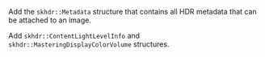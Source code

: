 Add the `skhdr::Metadata` structure that contains all HDR metadata that can be
attached to an image.

Add `skhdr::ContentLightLevelInfo` and `skhdr::MasteringDisplayColorVolume`
structures.

